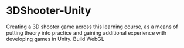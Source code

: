 # 3DShooter-Unity
Creating a 3D shooter game across this learning course, as a means of putting theory into practice and gaining additional experience with developing games in Unity. Build WebGL
